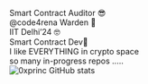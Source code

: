 Smart Contract Auditor 😎 <br>
@code4rena Warden 🫡  <br>
IIT Delhi’24 🤓 <br>
Smart Contract Dev🙂 <br>
I like EVERYTHING in crypto space <br>
so many in-progress repos .....
<br/>
![0xprinc GitHub stats](https://github-readme-stats.vercel.app/api?username=0xprinc&theme=buefy&show_icons=true)
